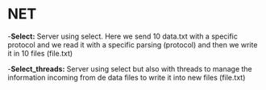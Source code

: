 # NET
-**Select:** Server using select. Here we send 10 data.txt with a specific protocol and we read it with a specific parsing (protocol) and then we write it in 10 files (file.txt)

-**Select_threads:** Server using select but also with threads to manage the information incoming from de data files to write it into new files (file.txt) 
